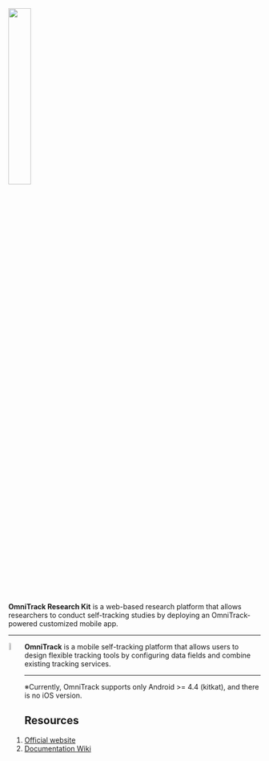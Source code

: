 <img src="https://github.com/OmniTrack/omnitrack_research_kit/blob/master/resources/omnitrack_research_kit_logo.svg" width="30%">

**OmniTrack Research Kit** is a web-based research platform that allows researchers to conduct self-tracking studies by deploying an OmniTrack-powered customized mobile app.

---

<a href="https://omnitrack.github.io"><img src="https://github.com/OmniTrack/omnitrack_research_kit/blob/master/resources/omnitrack_symbol_256.png" align="left" width="6%" hspace="1" vspace="1"></a>

**OmniTrack** is a mobile self-tracking platform that allows users to design flexible tracking tools by configuring data fields and combine existing tracking services.

---

※Currently, OmniTrack supports only Android >= 4.4 (kitkat), and there is no iOS version.

## Resources
1. [Official website](https://omnitrack.github.io)
2. [Documentation Wiki](https://github.com/OmniTrack/omnitrack_research_kit/wiki)
